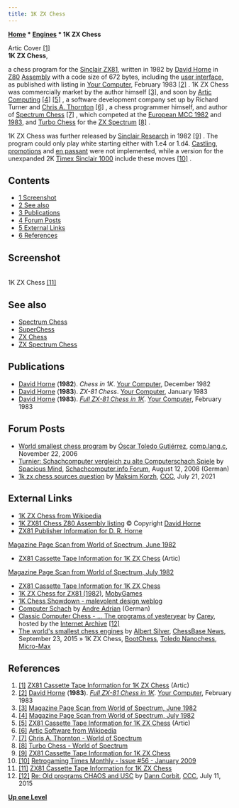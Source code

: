 ```yaml
---
title: 1K ZX Chess
---
```

**[Home](Home "Home") * [Engines](Engines "Engines") * 1K ZX Chess**

[](http://www.zx81stuff.org.uk/zx81/generated/tapeinfo/0/1KZXChess%28Artic%29.html) Artic Cover <a id="cite-note-1" href="#cite-ref-1">[1]</a>\
**1K ZX Chess**,

a chess program for the [Sinclair ZX81](Sinclair_ZX81 "Sinclair ZX81"), written in 1982 by [David Horne](David_Horne "David Horne") in [Z80](Z80 "Z80") [Assembly](Assembly "Assembly") with a code size of 672 bytes, including the [user interface](User_Interface "User Interface"), as published with listing in [Your Computer](Your_Computer "Your Computer"), February 1983 <a id="cite-note-2" href="#cite-ref-2">[2]</a> . 1K ZX Chess was commercially market by the author himself <a id="cite-note-3" href="#cite-ref-3">[3]</a>, and soon by [Artic Computing](Artic_Computing "Artic Computing") <a id="cite-note-4" href="#cite-ref-4">[4]</a> <a id="cite-note-5" href="#cite-ref-5">[5]</a> , a software development company set up by Richard Turner and [Chris A. Thornton](Chris_A._Thornton "Chris A. Thornton") <a id="cite-note-6" href="#cite-ref-6">[6]</a> , a chess programmer himself, and author of [Spectrum Chess](Spectrum_Chess "Spectrum Chess") <a id="cite-note-7" href="#cite-ref-7">[7]</a> , which competed at the [European MCC 1982](European_MCC_1982 "European MCC 1982") and [1983](European_MCC_1983 "European MCC 1983"), and [Turbo Chess](</Turbo_Chess_(GB)> "Turbo Chess (GB)") for the [ZX Spectrum](ZX_Spectrum "ZX Spectrum") <a id="cite-note-8" href="#cite-ref-8">[8]</a> .

1K ZX Chess was further released by [Sinclair Research](index.php?title=Sinclair&action=edit&redlink=1 "Sinclair (page does not exist)") in 1982 <a id="cite-note-9" href="#cite-ref-9">[9]</a> . The program could only play white starting either with 1.e4 or 1.d4. [Castling](Castling "Castling"), [promotions](Promotions "Promotions") and [en passant](En_passant "En passant") were not implemented, while a version for the unexpanded 2K [Timex Sinclair 1000](https://en.wikipedia.org/wiki/Timex_Sinclair_1000) include these moves <a id="cite-note-10" href="#cite-ref-10">[10]</a> .

## Contents

- [1 Screenshot](#screenshot)
- [2 See also](#see-also)
- [3 Publications](#publications)
- [4 Forum Posts](#forum-posts)
- [5 External Links](#external-links)
- [6 References](#references)

## Screenshot

[](http://www.zx81stuff.org.uk/zx81/generated/tapeinfo/0/1KZXChess.html)\
1K ZX Chess <a id="cite-note-11" href="#cite-ref-11">[11]</a>

## See also

- [Spectrum Chess](Spectrum_Chess "Spectrum Chess")
- [SuperChess](SuperChess "SuperChess")
- [ZX Chess](ZX_Chess "ZX Chess")
- [ZX Spectrum Chess](ZX_Spectrum_Chess "ZX Spectrum Chess")

## Publications

- [David Horne](David_Horne "David Horne") (**1982**). *Chess in 1K*. [Your Computer](Your_Computer "Your Computer"), December 1982
- [David Horne](David_Horne "David Horne") (**1983**). *ZX-81 Chess*. [Your Computer](Your_Computer "Your Computer"), January 1983
- [David Horne](David_Horne "David Horne") (**1983**). *[Full ZX-81 Chess in 1K](http://users.ox.ac.uk/~uzdm0006/scans/1kchess/)*. [Your Computer](Your_Computer "Your Computer"), February 1983

## Forum Posts

- [World smallest chess program](http://groups.google.com/group/comp.lang.c/browse_frm/thread/19a9a3ada5f2791e) by [Óscar Toledo Gutiérrez](%C3%93scar_Toledo_Guti%C3%A9rrez "Óscar Toledo Gutiérrez"), [comp.lang.c](http://groups.google.com/group/comp.lang.c/topics), November 22, 2006
- [Turnier: Schachcomputer vergleich zu alte Computerschach Spiele](http://www.schachcomputer.info/forum/f11/schachcomputer-vergleich-zu-alte-computerschach-spiele-1948-2.html) by [Spacious Mind](The_Spacious_Mind "The Spacious Mind"), [Schachcomputer.info Forum](http://www.schachcomputer.info/forum/portal.php), August 12, 2008 (German)
- [1k zx chess sources question](http://www.talkchess.com/forum3/viewtopic.php?f=7&t=77764) by [Maksim Korzh](Maksim_Korzh "Maksim Korzh"), [CCC](CCC "CCC"), July 21, 2021

## External Links

- [1K ZX Chess from Wikipedia](https://en.wikipedia.org/wiki/1K_ZX_Chess)
- [1K ZX81 Chess Z80 Assembly listing](http://users.ox.ac.uk/~uzdm0006/scans/1kchess/assem.html) © Copyright [David Horne](David_Horne "David Horne")
- [ZX81 Publisher Information for D. R. Horne](http://zx81stuff.org.uk/zx81/generated/publisherinfo/d/DRHorne.html)

[Magazine Page Scan from World of Spectrum, June 1982](http://zx81stuff.org.uk/zx81/showmag.php?mag=SinclairUser/Issue003/Pages/SinclairUser00300061.jpg)

- [ZX81 Cassette Tape Information for 1K ZX Chess](http://www.zx81stuff.org.uk/zx81/generated/tapeinfo/0/1KZXChess%28Artic%29.html) (Artic)

[Magazine Page Scan from World of Spectrum, July 1982](http://www.zx81stuff.org.uk/zx81/showmag.php?mag=SinclairUser/Issue004/Pages/SinclairUser00400044.jpg)

- [ZX81 Cassette Tape Information for 1K ZX Chess](http://www.zx81stuff.org.uk/zx81/generated/tapeinfo/0/1KZXChess.html)
- [1K ZX Chess for ZX81 (1982)](http://www.mobygames.com/game/1k-zx-chess), [MobyGames](https://en.wikipedia.org/wiki/MobyGames)
- [1K Chess Showdown - malevolent design weblog](http://malevolent.com/weblog/archive/2010/09/07/1k-chess-showdown/)
- [Computer Schach](http://www.andreadrian.de/schach/) by [Andre Adrian](Andre_Adrian "Andre Adrian") (German)
- [Classic Computer Chess - ... The programs of yesteryear](http://web.archive.org/web/20071221115817/http://classicchess.googlepages.com/Chess.htm) by [Carey](Carey_Bloodworth "Carey Bloodworth"), hosted by the [Internet Archive](https://en.wikipedia.org/wiki/Internet_Archive) <a id="cite-note-12" href="#cite-ref-12">[12]</a>
- [The world's smallest chess engines](https://en.chessbase.com/post/the-world-s-smallest-chess-engines) by [Albert Silver](Albert_Silver "Albert Silver"), [ChessBase News](ChessBase "ChessBase"), September 23, 2015 » 1K ZX Chess, [BootChess](BootChess "BootChess"), [Toledo Nanochess](Toledo "Toledo"), [Micro-Max](Micro-Max "Micro-Max")

## References

1. <a id="cite-ref-1" href="#cite-note-1">[1]</a> [ZX81 Cassette Tape Information for 1K ZX Chess](http://www.zx81stuff.org.uk/zx81/generated/tapeinfo/0/1KZXChess%28Artic%29.html) (Artic)
1. <a id="cite-ref-2" href="#cite-note-2">[2]</a> [David Horne](David_Horne "David Horne") (**1983**). *[Full ZX-81 Chess in 1K](http://users.ox.ac.uk/~uzdm0006/scans/1kchess/)*. [Your Computer](Your_Computer "Your Computer"), February 1983
1. <a id="cite-ref-3" href="#cite-note-3">[3]</a> [Magazine Page Scan from World of Spectrum, June 1982](http://zx81stuff.org.uk/zx81/showmag.php?mag=SinclairUser/Issue003/Pages/SinclairUser00300061.jpg)
1. <a id="cite-ref-4" href="#cite-note-4">[4]</a> [Magazine Page Scan from World of Spectrum, July 1982](http://www.zx81stuff.org.uk/zx81/showmag.php?mag=SinclairUser/Issue004/Pages/SinclairUser00400044.jpg)
1. <a id="cite-ref-5" href="#cite-note-5">[5]</a> [ZX81 Cassette Tape Information for 1K ZX Chess](http://www.zx81stuff.org.uk/zx81/generated/tapeinfo/0/1KZXChess%28Artic%29.html) (Artic)
1. <a id="cite-ref-6" href="#cite-note-6">[6]</a> [Artic Software from Wikipedia](https://en.wikipedia.org/wiki/Artic_Software)
1. <a id="cite-ref-7" href="#cite-note-7">[7]</a> [Chris A. Thornton - World of Spectrum](http://www.worldofspectrum.org/infoseekpub.cgi?regexp=%5EChris+A.+Thornton$&loadpics=1)
1. <a id="cite-ref-8" href="#cite-note-8">[8]</a> [Turbo Chess - World of Spectrum](http://www.worldofspectrum.org/infoseekid.cgi?id=0005457)
1. <a id="cite-ref-9" href="#cite-note-9">[9]</a> [ZX81 Cassette Tape Information for 1K ZX Chess](http://www.zx81stuff.org.uk/zx81/generated/tapeinfo/0/1KZXChess.html)
1. <a id="cite-ref-10" href="#cite-note-10">[10]</a> [Retrogaming Times Monthly - Issue #56 - January 2009](http://my.stratos.net/~hewston95/RTM56/RTM56.html#ZX81)
1. <a id="cite-ref-11" href="#cite-note-11">[11]</a> [ZX81 Cassette Tape Information for 1K ZX Chess](http://www.zx81stuff.org.uk/zx81/generated/tapeinfo/0/1KZXChess.html)
1. <a id="cite-ref-12" href="#cite-note-12">[12]</a> [Re: Old programs CHAOS and USC](http://www.talkchess.com/forum/viewtopic.php?t=56938&start=2) by [Dann Corbit](Dann_Corbit "Dann Corbit"), [CCC](CCC "CCC"), July 11, 2015

**[Up one Level](Engines "Engines")**

